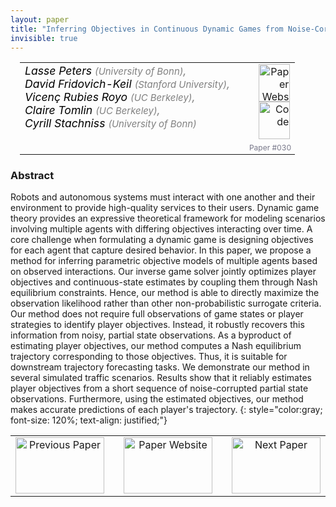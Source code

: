 ```yaml
---
layout: paper
title: "Inferring Objectives in Continuous Dynamic Games from Noise-Corrupted Partial State Observations"
invisible: true
---
```

<table width = "95%" style="padding-left: 15px; margin-left: auto; margin-right: 10px;">
<tr><td style = "vertical-align: top; padding-right: 25px;" rowspan="2">
<span style="color:black; font-size: 110%;"><i>
Lasse Peters <span style="color:gray; font-size: 85%">(University of Bonn)</span><span style="color:gray; font-size: 100%">,</span><br>  David  Fridovich-Keil <span style="color:gray; font-size: 85%">(Stanford University)</span><span style="color:gray; font-size: 100%">,</span><br>  Vicenç Rubies Royo <span style="color:gray; font-size: 85%">(UC Berkeley)</span><span style="color:gray; font-size: 100%">,</span><br>  Claire Tomlin <span style="color:gray; font-size: 85%">(UC Berkeley)</span><span style="color:gray; font-size: 100%">,</span><br>  Cyrill Stachniss <span style="color:gray; font-size: 85%">(University of Bonn)</span>
</i></span>
</td>
<td style="text-align: right;"><a href="http://www.roboticsproceedings.org/rss17/p030.pdf"><img src="{{ site.baseurl }}/images/paper_link.png" alt="Paper Website" width = "50"  height = "60"/></a><br>    <a href="https://github.com/PRBonn/PartiallyObservedInverseGames.jl"><img src="{{ site.baseurl }}/images/software_link.png" alt="Code" width = "50"  height = "60"/></a><br> </td>
</tr>
<tr>
<td style="color:#777789; text-align:right; font-size: 75%; margin-right:10px;">Paper&nbsp;#030</td>
</tr>
</table>


### Abstract
Robots and autonomous systems must interact with one another and their environment to provide high-quality services to their users.  Dynamic game theory provides an expressive theoretical framework for modeling scenarios involving multiple agents with differing objectives interacting over time.  A core challenge when formulating a dynamic game is designing objectives for each agent that capture desired behavior.  In this paper, we propose a method for inferring parametric objective models of multiple agents based on observed interactions.  Our inverse game solver jointly optimizes player objectives and continuous-state estimates by coupling them through Nash equilibrium constraints.  Hence, our method is able to directly maximize the observation likelihood rather than other non-probabilistic surrogate criteria.  Our method does not require full observations of game states or player strategies to identify player objectives.  Instead, it robustly recovers this information from noisy, partial state observations.  As a byproduct of estimating player objectives, our method computes a Nash equilibrium trajectory corresponding to those objectives.  Thus, it is suitable for downstream trajectory forecasting tasks.  We demonstrate our method in several simulated traffic scenarios.  Results show that it reliably estimates player objectives from a short sequence of noise-corrupted partial state observations.  Furthermore, using the estimated objectives, our method makes accurate predictions of each player's trajectory.
{: style="color:gray; font-size: 120%; text-align: justified;"}



<table width="100%">
 <tr>
    <td style="width: 30%; text-align: center;"><a href="{{ site.baseurl }}/program/papers/029/">
<img src="{{ site.baseurl }}/images/previous_icon.png"
       alt="Previous Paper" width = "142"  height = "90"/> 
</a> </td>
<td style="text-align: center;"><a href="{{ site.baseurl }}/program/papers">
<img src="{{ site.baseurl }}/images/overview_icon.png"
       alt="Paper Website" width = "142"  height = "90"/> 
</a> </td>
    <td style="width: 30%; text-align: center;"><a href="{{ site.baseurl }}/program/papers/031/">
    <img src="{{ site.baseurl }}/images/next_icon.png"
        alt="Next Paper" width = "142"  height = "90"/>
    </a></td>
</tr>
</table>